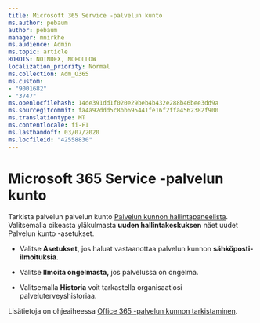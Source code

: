 ```yaml
---
title: Microsoft 365 Service -palvelun kunto
ms.author: pebaum
author: pebaum
manager: mnirkhe
ms.audience: Admin
ms.topic: article
ROBOTS: NOINDEX, NOFOLLOW
localization_priority: Normal
ms.collection: Adm_O365
ms.custom:
- "9001682"
- "3747"
ms.openlocfilehash: 14de391dd1f020e29beb4b432e288b46bee3dd9a
ms.sourcegitcommit: fa4a92ddd5c8bb695441fe16f2ffa4562382f900
ms.translationtype: MT
ms.contentlocale: fi-FI
ms.lasthandoff: 03/07/2020
ms.locfileid: "42558830"
---
```

# <a name="microsoft-365-service-health"></a>Microsoft 365 Service -palvelun kunto


Tarkista palvelun palvelun kunto [Palvelun kunnon hallintapaneelista](https://admin.microsoft.com/Adminportal/Home?source=applauncher#/servicehealth). Valitsemalla oikeasta yläkulmasta **uuden hallintakeskuksen** näet uudet Palvelun kunto -asetukset.

- Valitse **Asetukset,** jos haluat vastaanottaa palvelun kunnon **sähköposti-ilmoituksia**.

- Valitse **Ilmoita ongelmasta,** jos palvelussa on ongelma.

- Valitsemalla **Historia** voit tarkastella organisaatiosi palveluterveyshistoriaa. 

Lisätietoja on ohjeaiheessa [Office 365 -palvelun kunnon tarkistaminen](https://docs.microsoft.com/en-us/office365/enterprise/view-service-health). 